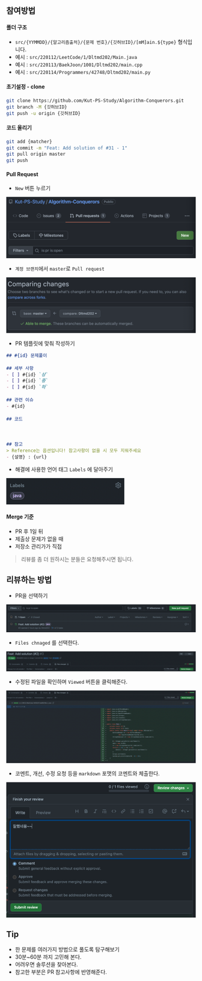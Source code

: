 ## 참여방법

#### 폴더 구조
- `src/{YYMMDD}/{알고리즘출처}/{문제 번호}/{깃허브ID}/[mM]ain.${type}` 형식입니다.  
- 예시 : `src/220112/LeetCode/1/Dltmd202/Main.java`
- 예시 : `src/220113/BaekJoon/1001/Dltmd202/main.cpp`
- 예시 : `src/220114/Programmers/42748/Dltmd202/main.py`

#### 초기설정 - clone
```bash
git clone https://github.com/Kut-PS-Study/Algorithm-Conquerors.git
git branch -M {깃허브ID}
git push -u origin {깃허브ID}
```

#### 코드 올리기
```bash
git add {matcher}
git commit -m "Feat: Add solution of #31 - 1"
git pull origin master
git push 
```

#### Pull Request
* `New` 버튼 누르기

![PR 만들기](./github/PR/1.png)


* `계정 브랜치`에서 `master`로 `Pull request`

![PR 만들기](./github/PR/2.png)

* PR 템플릿에 맞춰 작성하기
```markdown
## #{id} 문제풀이

## 세부 사항
- [ ] #{id} `상`
- [ ] #{id} `중`
- [ ] #{id} `하`

## 관련 이슈
- #{id}

## 코드



## 참고
> Reference는 옵션입니다! 참고사항이 없을 시 모두 지워주세요
- {설명} : {url}
```

* 해결에 사용한 언어 태그 `Labels` 에 달아주기

![PR 만들기](./github/PR/3.png)

#### Merge 기준
- PR 후 1일 뒤
- 제출상 문제가 없을 때
- 저장소 관리가가 직접
> 리뷰를 좀 더 원하시는 분들은 요청해주시면 됩니다.

## 리뷰하는 방법
- PR을 선택하기

![PR을 선택하기](./github/code_review/1.png)

- `Files chnaged` 를 선택한다.

![files changed 선택하기](./github/code_review/2.png)

- 수정된 파일을 확인하며 `Viewed` 버튼을 클릭해준다.

![Viewed 버튼을 클릭](./github/code_review/3.png)

- 코멘트, 개선, 수정 요청 등을 `markdown` 포맷의 코멘트와 체출한다.

![코멘트와 체출](./github/code_review/4.png)


## Tip
- 한 문제를 여러가지 방법으로 풀도록 탐구해보기
- 30분~60분 까지 고민해 본다.
- 어려우면 솔루션을 찾아본다.
- 참고한 부분은 PR 참고사항에 반영해준다.
